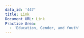 ```yaml
---
data_id: '447'
title: Link
Document URL: Link
Practice Area:
  - 'Education, Gender, and Youth'
---
```

